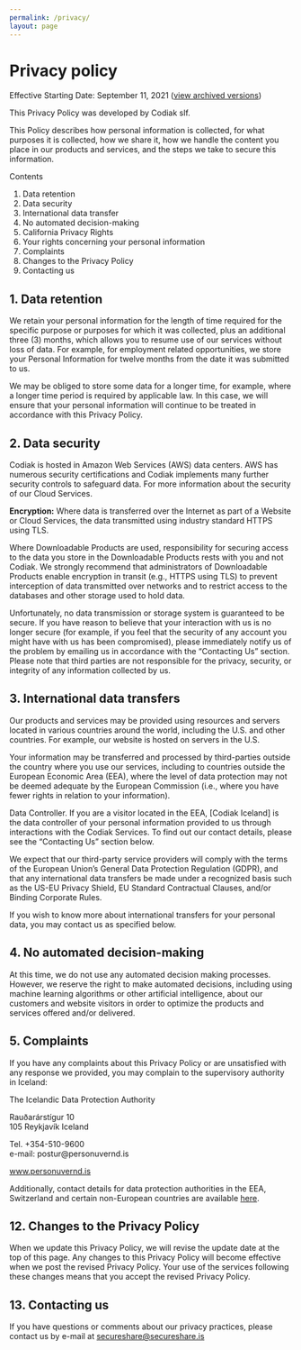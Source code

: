 ```yaml
---
permalink: /privacy/
layout: page
---
```


# Privacy policy

<p><span>Effective Starting Date: September 11, 2021 (</span><span><a href="/privacy" rel="noopener" target="_blank">view archived versions</a></span><span>)</span></p>
<p>This Privacy Policy was developed by Codiak slf.</p>
<p>This Policy describes how personal information is collected, for what purposes it is collected, how we share it, how we handle the content you place in our products and services, and the steps we take to secure this information.</p>
<p>Contents</p>
<ol>
  <li>Data retention</li>
  <li>Data security</li>
  <li>International data transfer</li>
  <li>No automated decision-making</li>
  <li>California Privacy Rights</li>
  <li>Your rights concerning your personal information</li>
  <li>Complaints</li>
  <li>Changes to the Privacy Policy</li>
  <li>Contacting us</li>
</ol>
<h2>1. Data retention</h2>
<p>We retain your personal information for the length of time required for the specific purpose or purposes for which it was collected, plus an additional three (3) months, which allows you to resume use of our services without loss of data. For example, for employment related opportunities, we store your Personal Information for twelve months from the date it was submitted to us.</p>
<p>We may be obliged to store some data for a longer time, for example, where a longer time period is required by applicable law. In this case, we will ensure that your personal information will continue to be treated in accordance with this Privacy Policy.</p>
<h2>2. Data security</h2>
<p>Codiak is hosted in Amazon Web Services (AWS) data centers. AWS has numerous security certifications and Codiak implements many further security controls to safeguard data. For more information about the security of our Cloud Services</a></span>.</p>
<p><strong>Encryption:</strong><span>&nbsp;</span>Where data is transferred over the Internet as part of a Website or Cloud Services, the data transmitted using industry standard HTTPS using TLS.</p>
<p>Where Downloadable Products are used, responsibility for securing access to the data you store in the Downloadable Products rests with you and not Codiak. We strongly recommend that administrators of Downloadable Products enable encryption in transit (e.g., HTTPS using TLS) to prevent interception of data transmitted over networks and to restrict access to the databases and other storage used to hold data.</p>
<p>Unfortunately, no data transmission or storage system is guaranteed to be secure. If you have reason to believe that your interaction with us is no longer secure (for example, if you feel that the security of any account you might have with us has been compromised), please immediately notify us of the problem by emailing us in accordance with the “Contacting Us” section. Please note that third parties are not responsible for the privacy, security, or integrity of any information collected by us.</p>
<h2>3. International data transfers</h2>
<p>Our products and services may be provided using resources and servers located in various countries around the world, including the U.S. and other countries. For example, our website is hosted on servers in the U.S.</p>
<p>Your information may be transferred and processed by third-parties outside the country where you use our services, including to countries outside the European Economic Area (EEA), where the level of data protection may not be deemed adequate by the European Commission (i.e., where you have fewer rights in relation to your information).</p>
<p>Data Controller. If you are a visitor located in the EEA, [Codiak Iceland] is the data controller of your personal information provided to us through interactions with the Codiak Services. To find out our contact details, please see the “Contacting Us” section below.<span>&nbsp;</span></p>
<p>We expect that our third-party service providers will comply with the terms of the European Union’s General Data Protection Regulation (GDPR), and that any international data transfers be made under a recognized basis such as the US-EU Privacy Shield, EU Standard Contractual Clauses, and/or Binding Corporate Rules.</p>
<p>If you wish to know more about international transfers for your personal data, you may contact us as specified below.</p>
<h2>4. No automated decision-making</h2>
<p>At this time, we do not use any automated decision making processes. However, we reserve the right to make automated decisions, including using machine learning algorithms or other artificial intelligence, about our customers and website visitors in order to optimize the products and services offered and/or delivered.</p>
<h2>5. Complaints</h2>
<p>If you have any complaints about this Privacy Policy or are unsatisfied with any response we provided, you may complain to the supervisory authority in Iceland:</p>
<p><span>The Icelandic Data Protection Authority</span></p>
<p><span>Rauðarárstígur 10<br></span><span>105 Reykjavík Iceland</span></p>
<p><span>Tel. +354-510-9600<br></span>e-mail: postur@personuvernd.is</p>
<p><span><a href="https://www.personuvernd.is/information-in-english/" rel="noopener" target="_blank">www.personuvernd.is</a></span></p>
<p>Additionally, contact details for data protection authorities in the EEA, Switzerland and certain non-European countries are available<span>&nbsp;</span><span><a href="https://ec.europa.eu/justice/article-29/structure/data-protection-authorities/index_en.htm">here</a></span>.</p>
<h2>12. Changes to the Privacy Policy</h2>
<p>When we update this Privacy Policy, we will revise the update date at the top of this page. Any changes to this Privacy Policy will become effective when we post the revised Privacy Policy. Your use of the services following these changes means that you accept the revised Privacy Policy.</p>
<h2>13. Contacting us</h2>
<p>If you have questions or comments about our privacy practices, please contact us by e-mail at<span>&nbsp;</span><a href="mailto:legal@secureshare.is" rel=" noopener">secureshare@secureshare.is</a><span>&nbsp;</span>
<div class="span2"></div>





